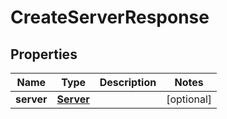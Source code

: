 
# CreateServerResponse

## Properties
Name | Type | Description | Notes
------------ | ------------- | ------------- | -------------
**server** | [**Server**](Server.md) |  |  [optional]



